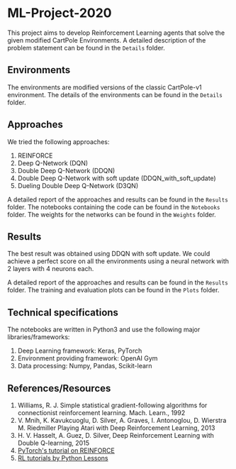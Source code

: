 # ML-Project-2020

This project aims to develop Reinforcement Learning agents that solve the given modified CartPole Environments. A detailed description of the problem statement can be found in the `Details` folder. 

## Environments
The environments are modified versions of the classic CartPole-v1 environment. The details of the environments can be found in the `Details` folder.

## Approaches
We tried the following approaches:
1. REINFORCE
2. Deep Q-Network (DQN)
3. Double Deep Q-Network (DDQN)
4. Double Deep Q-Network with soft update (DDQN_with_soft_update)
5. Dueling Double Deep Q-Network (D3QN)

A detailed report of the approaches and results can be found in the `Results` folder. The notebooks containing the code can be found in the `Notebooks` folder. The weights for the networks can be found in the `Weights` folder.

## Results
The best result was obtained using DDQN with soft update. We could achieve a perfect score on all the environments using a neural network with 2 layers with 4 neurons each.

A detailed report of the approaches and results can be found in the `Results` folder. The training and evaluation plots can be found in the `Plots` folder.

## Technical specifications
The notebooks are written in Python3 and use the following major libraries/frameworks:
1. Deep Learning framework: Keras, PyTorch
2. Environment providing framework: OpenAI Gym
3. Data processing: Numpy, Pandas, Scikit-learn

## References/Resources
1. Williams, R. J. Simple statistical gradient-following algorithms for connectionist reinforcement
learning. Mach. Learn., 1992
2. V. Mnih, K. Kavukcuoglu, D. Silver, A. Graves, I. Antonoglou, D. Wierstra M. Riedmiller
Playing Atari with Deep Reinforcement Learning, 2013
3. H. V. Hasselt, A. Guez, D. Silver, Deep Reinforcement Learning with Double Q-learning, 2015
4. [PyTorch's tutorial on REINFORCE](https://github.com/pytorch/examples/blob/master/reinforcement_learning/reinforce.py)
5. [RL tutorials by Python Lessons](https://pylessons.com/CartPole-reinforcement-learning/)
